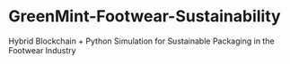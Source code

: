 # GreenMint-Footwear-Sustainability
Hybrid Blockchain + Python Simulation for Sustainable Packaging in the Footwear Industry
